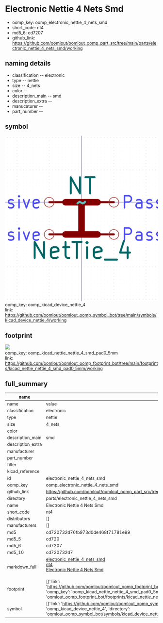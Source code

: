 # Electronic Nettie 4 Nets Smd

  
* oomp_key: oomp_electronic_nettie_4_nets_smd 
* short_code: nt4
* md5_6: cd7207  
* github_link: https://github.com/oomlout/oomlout_oomp_part_src/tree/main/parts/electronic_nettie_4_nets_smd/working  
## naming details
* classification -- electronic
* type -- nettie
* size -- 4_nets
* color -- 
* description_main -- smd
* description_extra -- 
* manucaturer -- 
* part_number -- 



## symbol

![](symbol/0/working/working_600.png)  
oomp_key: oomp_kicad_device_nettie_4  
link: https://github.com/oomlout/oomlout_oomp_symbol_bot/tree/main/symbols/kicad_device_nettie_4/working  

## footprint

![](footprint/0/working/working_600.png)  
oomp_key: oomp_kicad_nettie_nettie_4_smd_pad0_5mm  
link: https://github.com/oomlout/oomlout_oomp_footprint_bot/tree/main/footprints/kicad_nettie_nettie_4_smd_pad0_5mm/working  

## full_summary
| name | value | 
| --- | --- | 
| name | value | 
| classification | electronic | 
| type | nettie | 
| size | 4_nets | 
| color |  | 
| description_main | smd | 
| description_extra |  | 
| manufacturer |  | 
| part_number |  | 
| filter |  | 
| kicad_reference |  | 
| id | electronic_nettie_4_nets_smd | 
| oomp_key | oomp_electronic_nettie_4_nets_smd | 
| github_link | https://github.com/oomlout/oomlout_oomp_part_src/tree/main/parts/electronic_nettie_4_nets_smd/working | 
| directory | parts/electronic_nettie_4_nets_smd | 
| name | Electronic Nettie 4 Nets Smd | 
| short_code | nt4 | 
| distributors | [] | 
| manufacturers | [] | 
| md5 | cd720732d76fb973d0de468f71781e99 | 
| md5_5 | cd720 | 
| md5_6 | cd7207 | 
| md5_10 | cd720732d7 | 
| markdown_full | [electronic_nettie_4_nets_smd](https://github.com/oomlout/oomlout_oomp_part_src/tree/main/parts/electronic_nettie_4_nets_smd/working)<br>[nt4](https://github.com/oomlout/oomlout_oomp_part_src/tree/main/parts/electronic_nettie_4_nets_smd/working)<br>[Electronic Nettie 4 Nets Smd](https://github.com/oomlout/oomlout_oomp_part_src/tree/main/parts/electronic_nettie_4_nets_smd/working)<br><br> | 
| footprint | [{'link': 'https://github.com/oomlout/oomlout_oomp_footprint_bot/tree/main/foootprntss/kicad_nettie_nettie_4_smd_pad0_5mm', 'oomp_key': 'oomp_kicad_nettie_nettie_4_smd_pad0_5mm', 'directory': 'oomlout_oomp_footprint_bot/footprints/kicad_nettie_nettie_4_smd_pad0_5mm//working/working.kicad_mod'}] | 
| symbol | [{'link': 'https://github.com/oomlout/oomlout_oomp_symbol_bot/tree/main/symbols/kicad_device_nettie_4', 'oomp_key': 'oomp_kicad_device_nettie_4', 'directory': 'oomlout_oomp_symbol_bot/symbols/kicad_device_nettie_4//working/working.kicad_sym'}] | 
